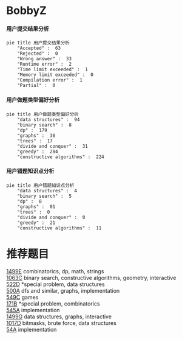 # BobbyZ

<!-- tabs:start -->



#### **用户提交结果分析**

```mermaid
pie title 用户提交结果分析
    "Accepted" :  63
    "Rejected" :  0
    "Wrong answer" :  33
    "Runtime error" :  2
    "Time limit exceeded" :  1
    "Memory limit exceeded" :  0
    "Compilation error" :  1
    "Partial" :  0
```

#### **用户做题类型偏好分析**

```mermaid
pie title 用户做题类型偏好分析
    "data structures" :  94
    "binary search" :  8
    "dp" :  179
    "graphs" :  30
    "trees" :  17
    "divide and conquer" :  31
    "greedy" :  284
    "constructive algorithms" :  224
```
#### **用户错题知识点分析**

```mermaid
pie title 用户错题知识点分析
    "data structures" :  4
    "binary search" :  5
    "dp" :  8
    "graphs" :  01
    "trees" :  0
    "divide and conquer" :  0
    "greedy" :  21
    "constructive algorithms" :  11
```



<!-- tabs:end -->
# 推荐题目
[1499E](https://codeforces.com/contest/1499/problem/E)		combinatorics,
                        dp,
                        math,
                        strings		  
[1063C](https://codeforces.com/contest/1063/problem/C)		binary search,
                        constructive algorithms,
                        geometry,
                        interactive		  
[522D](https://codeforces.com/contest/522/problem/D)		*special problem,
                        data structures		  
[500A](https://codeforces.com/contest/500/problem/A)		dfs and similar,
                        graphs,
                        implementation		  
[549C](https://codeforces.com/contest/549/problem/C)		games		  
[171B](https://codeforces.com/contest/171/problem/B)		*special problem,
                        combinatorics		  
[545A](https://codeforces.com/contest/545/problem/A)		implementation		  
[1499G](https://codeforces.com/contest/1499/problem/G)		data structures,
                        graphs,
                        interactive		  
[1017D](https://codeforces.com/contest/1017/problem/D)		bitmasks,
                        brute force,
                        data structures		  
[54A](https://codeforces.com/contest/54/problem/A)		implementation		  
